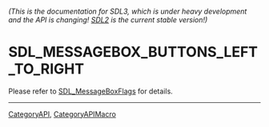 ###### (This is the documentation for SDL3, which is under heavy development and the API is changing! [SDL2](https://wiki.libsdl.org/SDL2/) is the current stable version!)
# SDL_MESSAGEBOX_BUTTONS_LEFT_TO_RIGHT

Please refer to [SDL_MessageBoxFlags](SDL_MessageBoxFlags) for details.

----
[CategoryAPI](CategoryAPI), [CategoryAPIMacro](CategoryAPIMacro)

